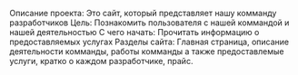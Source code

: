 Описание проекта: Это сайт, который представляет нашу комманду разработчиков 
Цель: Познакомить пользователя с нашей коммандой и нашей деятельностью
С чего начать: Прочитать информацию о предоставляемых услугах
Разделы сайта: Главная страница, описание деятельности комманды, работы комманды а также предоставлемые услуги, кратко о каждом разработчике, прайс.